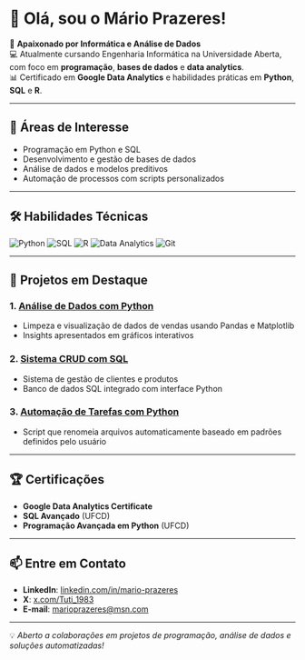 # 👋 Olá, sou o Mário Prazeres!

🎯 **Apaixonado por Informática e Análise de Dados**  
💻 Atualmente cursando Engenharia Informática na Universidade Aberta, com foco em **programação**, **bases de dados** e **data analytics**.  
📊 Certificado em **Google Data Analytics** e habilidades práticas em **Python**, **SQL** e **R**.

---

## 🚀 Áreas de Interesse
- Programação em Python e SQL
- Desenvolvimento e gestão de bases de dados
- Análise de dados e modelos preditivos
- Automação de processos com scripts personalizados

---

## 🛠️ Habilidades Técnicas
![Python](https://img.shields.io/badge/Python-3776AB?style=for-the-badge&logo=python&logoColor=white)
![SQL](https://img.shields.io/badge/SQL-000000?style=for-the-badge&logo=postgresql&logoColor=white)
![R](https://img.shields.io/badge/R-276DC3?style=for-the-badge&logo=r&logoColor=white)
![Data Analytics](https://img.shields.io/badge/Data%20Analytics-FF6F00?style=for-the-badge&logo=tableau&logoColor=white)
![Git](https://img.shields.io/badge/Git-F05032?style=for-the-badge&logo=git&logoColor=white)

---

## 📂 Projetos em Destaque
### 1. [**Análise de Dados com Python**](https://github.com/MPrazeres-1983/analise-dados)
- Limpeza e visualização de dados de vendas usando Pandas e Matplotlib
- Insights apresentados em gráficos interativos

### 2. [**Sistema CRUD com SQL**](https://github.com/MPrazeres-1983/sistema-crud)
- Sistema de gestão de clientes e produtos
- Banco de dados SQL integrado com interface Python

### 3. [**Automação de Tarefas com Python**](https://github.com/MPrazeres-1983/automacao-tarefas)
- Script que renomeia arquivos automaticamente baseado em padrões definidos pelo usuário

---

## 🏆 Certificações
- **Google Data Analytics Certificate**  
- **SQL Avançado** (UFCD)  
- **Programação Avançada em Python** (UFCD)

---

## 📫 Entre em Contato
- **LinkedIn**: [linkedin.com/in/mario-prazeres](https://linkedin.com/in/mario-prazeres)  
- **X**: [x.com/Tuti_1983]((https://x.com/Tuti_1983))  
- **E-mail**: marioprazeres@msn.com  

---

💡 *Aberto a colaborações em projetos de programação, análise de dados e soluções automatizadas!*
